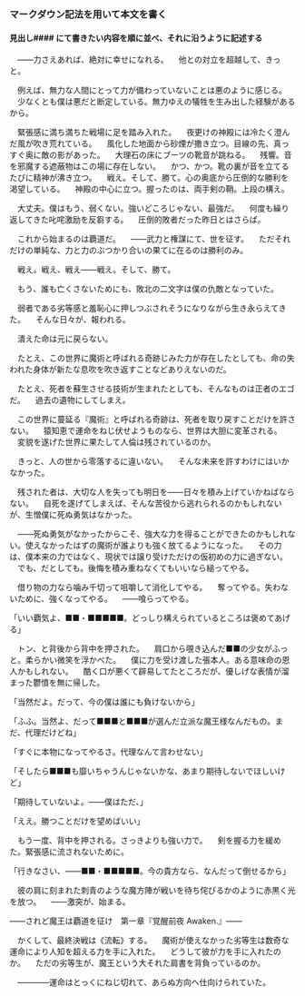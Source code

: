 ### マークダウン記法を用いて本文を書く
#### 見出し#### にて書きたい内容を順に並べ、それに沿うように記述する

　――力さえあれば、絶対に幸せになれる。
　他との対立を超越して、きっと。

　例えば、無力な人間にとって力が備わっていないことは悪のように感じる。
　少なくとも僕は悪だと断定している。無力ゆえの犠牲を生み出した経験があるから。

　緊張感に満ち満ちた戦場に足を踏み入れた。
　夜更けの神殿には冷たく澄んだ風が吹き荒れている。
　風化した地面から砂煙が撒き立つ。目線の先、真っすぐ奥に敵の影があった。
　大理石の床にブーツの靴音が跳ねる。
　残響。音を邪魔する遮蔽物はこの場に存在しない。
　かつ、かつ。靴の裏が音を立てるたびに精神が沸き立つ。
　戦え。そして、勝て。心の奥底から圧倒的な勝利を渇望している。
　神殿の中心に立つ。握ったのは、両手剣の鞘。上段の構え。

　大丈夫。僕はもう、弱くない。強いどころじゃない、最強だ。
　何度も繰り返してきた叱咤激励を反芻する。
　圧倒的敗者だった昨日とはさらば。

　これから始まるのは覇道だ。
　――武力と権謀にて、世を征す。
　ただそれだけの単純な、力と力のぶつかり合いの果てに在るのは勝利のみ。

　戦え。戦え、戦え――戦え。そして、勝て。

　もう、誰も亡くさないためにも、敗北の二文字は僕の仇敵となっていた。

　弱者である劣等感と羞恥心に押しつぶされそうになりながら生き永らえてきた。
　そんな日々が、報われる。

　潰えた命は元に戻らない。

　たとえ、この世界に魔術と呼ばれる奇跡じみた力が存在したとしても、命の失われた身体が新たな息吹を吹き返すことなどありえないのだ。

　たとえ、死者を蘇生させる技術が生まれたとしても、そんなものは正者のエゴだ。
　過去の遺物にしてしまえ。

　この世界に蔓延る『魔術』と呼ばれる奇跡は、死者を取り戻すことだけを許さない。
　猿知恵で運命をねじ伏せようものなら、世界は大胆に変革される。
　変貌を遂げた世界に果たして人倫は残されているのか。

　きっと、人の世から零落するに違いない。
　そんな未来を許すわけにはいかなかった。

　残された者は、大切な人を失っても明日を――日々を積み上げていかねばならない。
　自死を遂げてしまえば、そんな苦役から逃れられるのかもしれないが、生憎僕に死ぬ勇気はなかった。

　――死ぬ勇気がなかったからこそ、強大な力を得ることができたのかもしれない。使えなかったはずの魔術が誰よりも強く放てるようになった。
　その力は、僕本来の力ではなく、現状では譲り受けただけの仮初めの力に過ぎない。
　でも、だとしても。後悔を積み重ねなくてもいいなら縋ってやる。

　借り物の力なら噛み千切って咀嚼して消化してやる。
　奪ってやる。失わないために、強くなってやる。
　――喰らってやる。

「いい覇気よ、■■・■■■■■。どっしり構えられているところは褒めてあげる」

　トン、と背後から背中を押された。
　肩口から覗き込んだ■■の少女がふっと。柔らかい微笑を浮かべた。
　僕に力を受け渡した張本人。ある意味命の恩人かもしれない。
　酷く口が悪くて辟易してたところだが、優しげな表情が溜まった鬱憤を無に帰した。

「当然だよ。だって、今の僕は誰にも負けないから」

「ふふ。当然よ、だって■■■と■■■が選んだ立派な魔王様なんだもの。まだ、代理だけどね」

「すぐに本物になってやるさ。代理なんて言わせない」

「そしたら■■■も靡いちゃうんじゃないかな、あまり期待しないでほしいけど」

「期待していないよ。――僕はただ、」

「ええ。勝つことだけを望めばいい」

　もう一度、背中を押される。さっきよりも強い力で。
　剣を握る力を緩めた。緊張感に流されないために。

「行きなさい、――■■・■■■■■。今の貴方なら、なんだって倒せるから」

　彼の肩に刻まれた刺青のような魔方陣が戦いを待ち侘びるかのように赤黒く光を放つ。
　――激突が、始まる。










――されど魔王は覇道を征け　第一章『覚醒前夜 Awaken.』――










　かくして、最終決戦は《流転》する。
　魔術が使えなかった劣等生は数奇な運命により人知を超える力を手に入れた。
　どうして彼が力を手に入れたのか。
　ただの劣等生が、魔王という大それた肩書を背負っているのか。




　――――運命はとっくにねじ切れて、あらぬ方向へ仕向けられていた。

